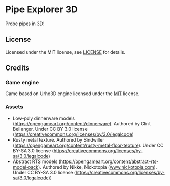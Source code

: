 # Pipe Explorer 3D
Probe pipes in 3D!

## License
Licensed under the MIT license, see [LICENSE](https://github.com/krauz0/pipe-explorer/blob/master/LICENSE) for details.

## Credits

### Game engine
Game based on Urho3D engine licensed under the [MIT](https://github.com/urho3d/Urho3D/blob/master/LICENSE) license.

### Assets
* Low-poly dinnerware models (https://opengameart.org/content/dinnerware). Authored by Clint Bellanger. Under CC BY 3.0 license (https://creativecommons.org/licenses/by/3.0/legalcode)
* Rusty metal texture. Authored by Sindwiller (https://opengameart.org/content/rusty-metal-floor-texture). Under CC BY-SA 3.0 license (https://creativecommons.org/licenses/by-sa/3.0/legalcode)
* Abstract RTS models (https://opengameart.org/content/abstract-rts-model-pack). Authored by Nikke, Nickotopia (www.nickotopia.com). Under CC BY-SA 3.0 license (https://creativecommons.org/licenses/by-sa/3.0/legalcode))
